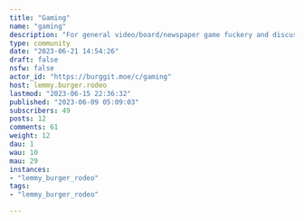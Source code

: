 ```yaml
---
title: "Gaming" 
name: "gaming"
description: "For general video/board/newspaper game fuckery and discussion.Because the active userbase of burggit is so small, I'm keeping it as fairly anything goes for now. Feel free to post memes, informative videos, fan art, reviews, discussion threads, articles, cosplay, or whatever else you can think if that is gaming related.No lewd pictures in the url field, but you can talk about nsfw games. "
type: community
date: "2023-06-21 14:54:26"
draft: false
nsfw: false
actor_id: "https://burggit.moe/c/gaming"
host: lemmy.burger.rodeo
lastmod: "2023-06-15 22:36:32"
published: "2023-06-09 05:09:03"
subscribers: 49
posts: 12
comments: 61
weight: 12
dau: 1
wau: 10
mau: 29
instances:
- "lemmy_burger_rodeo"
tags: 
- "lemmy_burger_rodeo"

---
```

